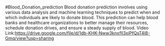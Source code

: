 #Blood_Donation_prediction 
Blood donation prediction involves using various data analysis and machine learning techniques to predict when and which individuals are likely to donate blood.
This prediction can help blood banks and healthcare organizations to better manage their resources, schedule donation drives, and ensure a steady supply of blood.
Video Link:https://drive.google.com/file/d/1db-KHK-Nww3knxfll3xiPfQsT4l8-Gmq/view?usp=sharing


